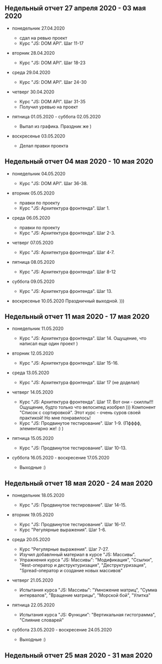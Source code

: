 ## Недельный отчет 27 апреля 2020 - 03 мая 2020

* понедельник 27.04.2020
  * сдал на ревью проект
  * Курс "JS: DOM API". Шаг 11-17
  
* вторник 28.04.2020
  * Курс "JS: DOM API". Шаг 18-23
  
* среда 29.04.2020
  * Курс "JS: DOM API". Шаг 24-30

* четверг 30.04.2020
  * Курс "JS: DOM API". Шаг 31-35
  * Получил уревью на проект
  
* пятница 01.05.2020 - суббота 02.05.2020
  * Выпал из графика. Праздник же )
  
* воскресенье 03.05.2020
  * Делал правки проекта
  
## Недельный отчет 04 мая 2020 - 10 мая 2020

* понедельник 04.05.2020
  * Курс "JS: DOM API". Шаг 36-38.
  
* вторник 05.05.2020
  * правки по проекту
  * Курс "JS: Архитектура фронтенда". Шаг 1.
  
* среда 06.05.2020
  * правки по проекту
  * Курс "JS: Архитектура фронтенда". Шаг 2-3.
  
* четверг 07.05.2020
  * Курс "JS: Архитектура фронтенда". Шаг 4-7.
  
* пятница 08.05.2020
  * Курс "JS: Архитектура фронтенда". Шаг 8-12
  
* суббота 09.05.2020
  * Курс "JS: Архитектура фронтенда". Шаг 13.
  
* воскресенье 10.05.2020
  Праздничный выходной. )))
  
## Недельный отчет 11 мая 2020 - 17 мая 2020
  
* понедельник 11.05.2020
  * Курс "JS: Архитектура фронтенда". Шаг 14. Ощущение, что написал еще один проект )
  
* вторник 12.05.2020
  * Курс "JS: Архитектура фронтенда". Шаг 15-16.
  
* среда 13.05.2020
  * Курс "JS: Архитектура фронтенда". Шаг 17 (не доделал)
  
* четверг 14.05.2020
  * Курс "JS: Архитектура фронтенда". Шаг 17. Вот они - скиллы!!! Ощущение, будто только что велосипед изобрел ))) Компонент "Список с сортировкой". Этот курс - очень суров своей практикой! Но мне понравилось!
  * Курс "JS: Продвинутое тестирование". Шаг 1-9. (Пфффф, элементарно же! :) )
  
* пятница 15.05.2020
  * Курс "JS: Продвинутое тестирование". Шаг 10-13.

* суббота 16.05.2020 - воскресение 17.05.2020
  * Выходные :)
  
## Недельный отчет 18 мая 2020 - 24 мая 2020
  
* понедельник 18.05.2020
  * Курс "JS: Продвинутое тестирование". Шаг 14-15.

* вторник 19.05.2020
  * Курс "JS: Продвинутое тестирование". Шаг 16-17.
  * Курс "Регулярные выражения". Шаг 1-6.
  
* среда 20.05.2020
  * Курс "Регулярные выражения". Шаг 7-27.
  * Изучил добавлнный материал в курсе "JS: Массивы".
  * Упражнения курса "JS: Массивы": "Модификация", "Ссылки", "Rest-оператор и деструктуризация", "Деструктуризация", "Spread-оператор и создание новых массивов"
  
* четверг 21.05.2020
  * Испытания курса "JS: Массивы": "Умножение матриц", "Сумма интервалов", "Вращение матрицы", "Морской бой", "Улитка"
  
* пятница 22.05.2020
  * Испытания курса "JS: Функции": "Вертикальная гистограмма", "Слияние словарей"

* суббота 23.05.2020 - воскресение 24.05.2020
  * Выходные :)

## Недельный отчет 25 мая 2020 - 31 мая 2020
